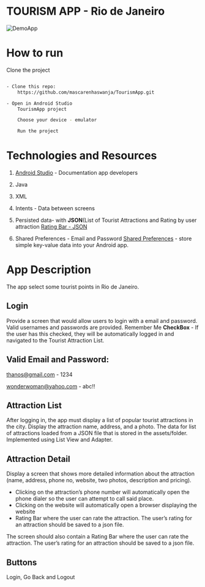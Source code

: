 # TOURISM APP - Rio de Janeiro

<!-- <iframe src="https://drive.google.com/file/d/1yM-DPDqS7q3vYbS8RjQkD88cI1f4w4t5/preview" width="640" height="480"></iframe> -->

![DemoApp](https://res.cloudinary.com/dxyux3wnj/image/upload/v1614002600/Tourist_App_nec2qz.gif)

# How to run

Clone the project

```sh

- Clone this repo:
    https://github.com/mascarenhaswanja/TourismApp.git

- Open in Android Studio
    TourismApp project

    Choose your device - emulator

    Run the project
```

# Technologies and Resources

1. [Android Studio](https://developer.android.com/docs) - Documentation app developers

2. Java

3. XML

4. Intents - Data between screens

5. Persisted data- with **JSON**(List of Tourist Attractions and Rating by user attraction
   [Rating Bar - JSON](https://medium.com/@naimishverma50/android-writing-a-file-as-a-json-object-400131f6063b)

6. Shared Preferences - Email and Password
   [Shared Preferences](https://www.youtube.com/watch?v=jiD2fxn8iKA) - store simple key-value data into your Android app.

# App Description

The app select some tourist points in Rio de Janeiro.

## Login

Provide a screen that would allow users to login with a email and password. Valid usernames and passwords are provided. Remember Me **CheckBox** - If the user has this checked, they will be automatically logged in and navigated to the Tourist Attraction List.

## Valid Email and Password:

thanos@gmail.com - 1234

wonderwoman@yahoo.com - abc!!

## Attraction List

After logging in, the app must display a list of popular tourist attractions in the city. Display the attraction name, address, and a photo. The data for list of attractions loaded from a JSON file that is stored in the assets/folder. Implemented using List View and Adapter.

## Attraction Detail

Display a screen that shows more detailed information about the attraction (name, address, phone no, website, two photos, description and pricing).

- Clicking on the attraction’s phone number will automatically open the phone dialer so the user can attempt to call said place.
- Clicking on the website will automatically open a browser displaying the website
- Rating Bar where the user can rate the attraction. The user’s rating for an attraction should be saved to a json file.

The screen should also contain a Rating Bar where the user can rate the attraction. The user’s rating for an attraction should be saved to a json file.

## Buttons

Login, Go Back and Logout
